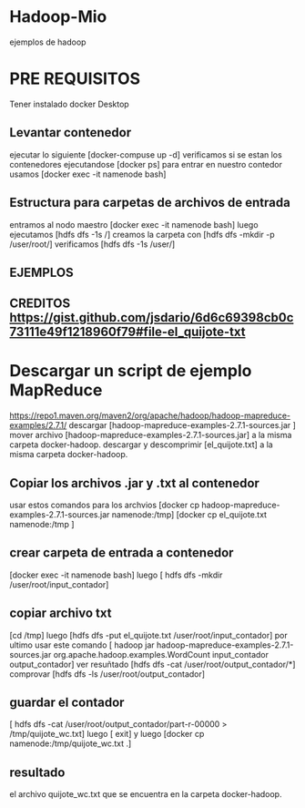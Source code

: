 # Hadoop-Mio
ejemplos de hadoop 
# PRE REQUISITOS
Tener instalado docker Desktop 
## Levantar contenedor
ejecutar lo siguiente [docker-compuse up -d]
verificamos si se estan los contenedores ejecutandose [docker ps]
para entrar en nuestro contedor usamos [docker exec -it namenode bash]
## Estructura para carpetas de archivos de entrada 
entramos al nodo maestro  [docker exec -it namenode bash]
luego ejecutamos [hdfs dfs -1s /]
creamos la carpeta con [hdfs dfs -mkdir -p /user/root/]
verificamos [hdfs dfs -1s /user/]
## EJEMPLOS
## CREDITOS https://gist.github.com/jsdario/6d6c69398cb0c73111e49f1218960f79#file-el_quijote-txt 
# Descargar un script de ejemplo MapReduce
https://repo1.maven.org/maven2/org/apache/hadoop/hadoop-mapreduce-examples/2.7.1/
descargar [hadoop-mapreduce-examples-2.7.1-sources.jar ]
mover archivo [hadoop-mapreduce-examples-2.7.1-sources.jar] a la misma carpeta  docker-hadoop.
descargar y descomprimir [el_quijote.txt] a la misma carpeta docker-hadoop.
## Copiar los archivos .jar y .txt al contenedor
usar estos comandos para los archvios 
[docker cp hadoop-mapreduce-examples-2.7.1-sources.jar namenode:/tmp]
[docker cp el_quijote.txt namenode:/tmp ]
## crear carpeta de entrada a contenedor
[docker exec -it namenode bash]
luego [
hdfs dfs -mkdir /user/root/input_contador] 
## copiar archivo txt
[cd /tmp]
luego [hdfs dfs -put el_quijote.txt /user/root/input_contador]
por ultimo usar este comando
[
hadoop jar hadoop-mapreduce-examples-2.7.1-sources.jar org.apache.hadoop.examples.WordCount input_contador output_contador]
ver resuñtado
[hdfs dfs -cat /user/root/output_contador/*]
comprovar
[hdfs dfs -ls /user/root/output_contador]
## guardar el contador
[
hdfs dfs -cat /user/root/output_contador/part-r-00000 > /tmp/quijote_wc.txt]
luego
[ exit]
y luego
[docker cp namenode:/tmp/quijote_wc.txt .]
## resultado
el archivo quijote_wc.txt que se encuentra en la carpeta docker-hadoop.
